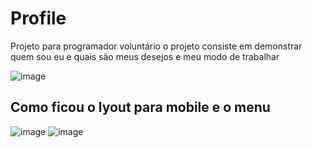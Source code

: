 # Profile
 Projeto para programador voluntário
o projeto consiste em demonstrar quem sou eu e quais são meus desejos e meu modo de trabalhar 

![image](https://github.com/user-attachments/assets/f8111edf-0ca0-4412-aec5-0e3a71e0d3cd)
## Como ficou o lyout para mobile e o menu
![image](https://github.com/user-attachments/assets/521f43e9-8111-410d-896d-3bf52b203ddc)
![image](https://github.com/user-attachments/assets/7b7cbd19-7e2e-4119-959c-cb6010d9672d)




